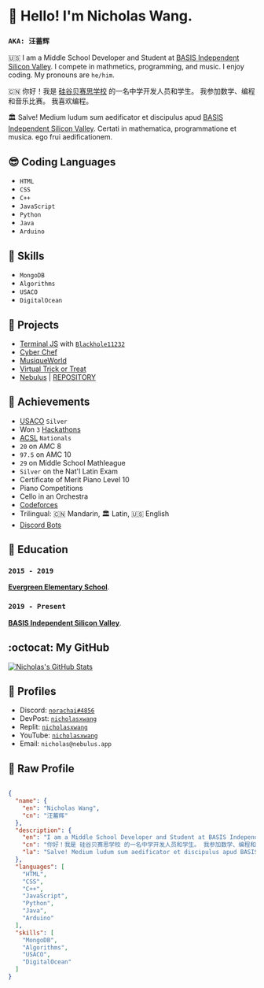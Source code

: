 # 👋 Hello! I'm Nicholas Wang. 
### `AKA: 汪蓄辉`  

🇺🇸 I am a Middle School Developer and Student at [BASIS Independent Silicon Valley](https://siliconvalley.basisindependent.com/). I compete in mathmetics, programming, and music. I enjoy coding. My pronouns are `he/him`. 

🇨🇳 你好！我是 [硅谷贝赛思学校](https://siliconvalley.basisindependent.com/) 的一名中学开发人员和学生。 我参加数学、编程和音乐比赛。 我喜欢编程。 

🏛️ Salve! Medium ludum sum aedificator et discipulus apud [BASIS Independent Silicon Valley](https://siliconvalley.basisindependent.com/). Certati in mathematica, programmatione et musica. ego frui aedificationem.

## 😎 Coding Languages

* `HTML`
* `CSS`
* `C++`
* `JavaScript`
* `Python`
* `Java`
* `Arduino`

## 🍃 Skills
* `MongoDB`
* `Algorithms`
* `USACO`
* `DigitalOcean`

## 🚀 Projects

* [Terminal JS](https://github.com/terminal-js) with [`Blackhole11232`](https://github.com/Blackhole11232)
* [Cyber Chef](https://devpost.com/software/recipe-finder-39jmgh)
* [MusiqueWorld](https://devpost.com/software/musiqueworld-every-camera-is-a-musician)
* [Virtual Trick or Treat](https://devpost.com/software/virtual-trick-or-treat)
* [Nebulus](https://nebulus.app) | [REPOSITORY](https://github.com/ProjectNebulus)

## 🥇 Achievements
* [USACO](http://usaco.org) `Silver`
* Won `3` [Hackathons](https://devpost.com/)
* [ACSL](https://www.acsl.org/) `Nationals` 
* `20` on AMC 8
* `97.5` on AMC 10
* `29` on Middle School Mathleague
* `Silver` on the Nat'l Latin Exam
* Certificate of Merit Piano Level 10
* Piano Competitions
* Cello in an Orchestra
* [Codeforces](https://codeforces.com/)
* Trilingual: 🇨🇳 Mandarin, 🏛️ Latin, 🇺🇸 English
* [Discord Bots](https://discord.com/developers)

## 🏫 Education
### `2015 - 2019` 
[**Evergreen Elementary School**](https://evergreen.eesd.org/). 

### `2019 - Present`
[**BASIS Independent Silicon Valley**](https://siliconvalley.basisindependent.com/). 

## :octocat: My GitHub
[![Nicholas's GitHub Stats](https://github-readme-stats.vercel.app/api?username=nicholasxwang&theme=radical)](https://github.com/nicholasxwang/github-readme-stats)

## 🎉 Profiles
*  Discord: [`norachai#4856`](https://discord.com/users/808435152270917654)
*  DevPost: [`nicholasxwang`](https://devpost.com/nicholasxwang)
*  Replit: [`nicholasxwang`](https://replit.com/@nicholasxwang)
*  YouTube: [`nicholasxwang`](https://www.youtube.com/@nicholasxwang)
*  Email: `nicholas@nebulus.app`

## 🤖 Raw Profile

```json

{
  "name": {
    "en": "Nicholas Wang",
    "cn": "汪蓄辉"
  },
  "description": {
    "en": "I am a Middle School Developer and Student at BASIS Independent Silicon Valley. I compete in mathmetics, programming, and music. I enjoy coding. My pronouns are ',he/him',. ",
    "cn": "你好！我是 硅谷贝赛思学校 的一名中学开发人员和学生。 我参加数学、编程和音乐比赛。 我喜欢编程。 ",
    "la": "Salve! Medium ludum sum aedificator et discipulus apud BASIS Independent Silicon Valley. Certati in mathematica, programmatione et musica. ego frui aedificationem."
  },
  "languages": [
    "HTML",
    "CSS",
    "C++",
    "JavaScript",
    "Python",
    "Java",
    "Arduino"
  ],
  "skills": [
    "MongoDB",
    "Algorithms",
    "USACO",
    "DigitalOcean"
  ]
}

```
